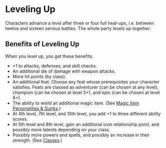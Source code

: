 # Leveling Up

Characters advance a level after three or four full heal-ups, i.e. between twelve and sixteen serious battles. The whole party levels up together.

## Benefits of Leveling Up

When you level up, you get these benefits:

- +1 to attacks, defenses, and skill checks.
- An additional die of damage with weapon attacks.
- More hit points (by class).
- An additional feat. Choose any feat whose prerequisites your character satisfies. Feats are classed as adventurer (can be chosen at any level), champion (can be chosen at level 5+), and epic (can be chosen at level 8+).
- The ability to wield an additional magic item. (See [Magic Item Personalities & Quirks](../Magic-Items/README.md#magic-item-personalities--quirks).)
- At 4th level, 7th level, and 10th level, you add +1 to three different ability scores.
- At 5th level and 8th level, gain an additional icon relationship point, and possibly more talents depending on your class.
- Possibly more powers and spells, and possibly an increase in their strength. (See [Classes](../Classes/README.md).)
